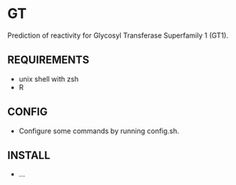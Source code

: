 # GT
Prediction of reactivity for Glycosyl Transferase Superfamily 1 (GT1).

## REQUIREMENTS

- unix shell with zsh
- R

## CONFIG
- Configure some commands by running config.sh.

## INSTALL

- ...
